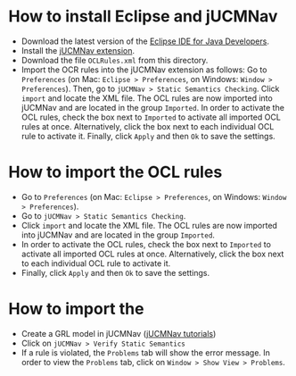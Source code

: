 # How to install Eclipse and jUCMNav
* Download the latest version of the <a href="https://www.eclipse.org/downloads/">Eclipse IDE for Java Developers</a>.
* Install the <a href="http://jucmnav.softwareengineering.ca/ucm/bin/view/ProjetSEG/DownloadingAndInstallation">jUCMNav extension</a>.
* Download the file `OCLRules.xml` from this directory.
* Import the OCR rules into the jUCMNav extension as follows: Go to `Preferences` (on Mac: `Eclipse > Preferences`, on Windows: `Window > Preferences`). Then, go to `jUCMNav > Static Semantics Checking`. Click `import` and locate the XML file. The OCL rules are now imported into jUCMNav and are located in the group `Imported`. In order to activate the OCL rules, check the box next to `Imported` to activate all imported OCL rules at once. Alternatively, click the box next to each individual OCL rule to activate it. Finally, click `Apply` and then `Ok` to save the settings.

# How to import the OCL rules
* Go to `Preferences` (on Mac: `Eclipse > Preferences`, on Windows: `Window > Preferences`). 
* Go to `jUCMNav > Static Semantics Checking`. 
* Click `import` and locate the XML file. The OCL rules are now imported into jUCMNav and are located in the group `Imported`. 
* In order to activate the OCL rules, check the box next to `Imported` to activate all imported OCL rules at once. Alternatively, click the box next to each individual OCL rule to activate it. 
* Finally, click `Apply` and then `Ok` to save the settings.

# How to import the

* Create a GRL model in jUCMNav (<a href="http://jucmnav.softwareengineering.ca/ucm/bin/view/ProjetSEG/JUCMNavTutorials">jUCMNav tutorials</a>)
* Click on `jUCMNav > Verify Static Semantics`
* If a rule is violated, the `Problems` tab will show the error message. In order to view the `Problems` tab, click on `Window > Show View > Problems`.
